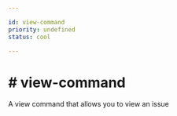```yaml
---

id: view-command
priority: undefined
status: cool

---
```


# # view-command




A view command that allows you to view an issue